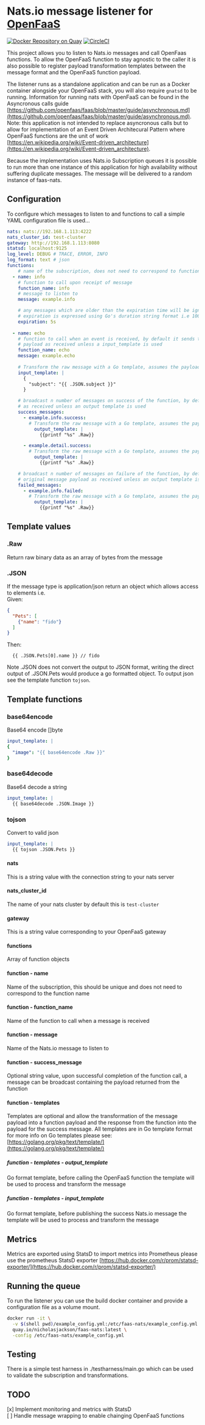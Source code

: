 # Nats.io message listener for [OpenFaaS](https://github.com/openfaas/faas)
[![Docker Repository on Quay](https://quay.io/repository/nicholasjackson/faas-nats/status "Docker Repository on Quay")](https://quay.io/repository/nicholasjackson/faas-nats)
[![CircleCI](https://circleci.com/gh/nicholasjackson/faas-nats.svg?style=svg)](https://circleci.com/gh/nicholasjackson/faas-nats)

This project allows you to listen to Nats.io messages and call OpenFaas functions.  To allow the OpenFaaS function to stay agnostic to the caller it is also possible to register payload transformation templates between the message format and the OpenFaaS function payload.

The listener runs as a standalone application and can be run as a Docker container alongside your OpenFaaS stack, you will also require `gnatsd` to be running.  Information for running nats with OpenFaaS can be found in the Asyncronous calls guide [https://github.com/openfaas/faas/blob/master/guide/asynchronous.md](https://github.com/openfaas/faas/blob/master/guide/asynchronous.md).  Note: this application is not intended to replace asyncronous calls but to allow for implementation of an Event Driven Architecural Pattern where OpenFaaS functions are the unit of work [https://en.wikipedia.org/wiki/Event-driven_architecture](https://en.wikipedia.org/wiki/Event-driven_architecture).

Because the implementation uses Nats.io Subscription queues it is possible to run more than one instance of this application for high availability without suffering duplicate messages.  The message will be delivered to a random instance of faas-nats.

## Configuration
To configure which messages to listen to and functions to call a simple YAML configuration file is used...

```yaml
nats: nats://192.168.1.113:4222
nats_cluster_id: test-cluster
gateway: http://192.168.1.113:8080
statsd: localhost:9125
log_level: DEBUG # TRACE, ERROR, INFO
log_format: text # json
functions:
    # name of the subscription, does not need to correspond to function name
  - name: info
    # function to call upon receipt of message
    function_name: info
    # message to listen to
    message: example.info

    # any messages which are older than the expiration time will be ignored and not processed by the system
    # expiration is expressed using Go's duration string format i.e 1000us, 300ms, 1s, 48h, 4d, 1h30m
    expiration: 5s
 
  - name: echo
    # function to call when an event is received, by default it sends the message
    # payload as received unless a input_template is used
    function_name: echo
    message: example.echo
    
    # Transform the raw message with a Go template, assumes the payload is json
    input_template: |
      {
        "subject": "{{ .JSON.subject }}"
      }

    # broadcast n number of messages on success of the function, by default this sends the payload
    # as received unless an output template is used
    success_messages: 
      - example.info.success:
        # Transform the raw message with a Go template, assumes the payload is json
          output_template: |
            {{printf "%s" .Raw}}

      - example.detail.success:
        # Transform the raw message with a Go template, assumes the payload is json
          output_template: |
            {{printf "%s" .Raw}}

    # broadcast n number of messages on failure of the function, by default this sends the 
    # original message payload as received unless an output template is used
    failed_messages:
      - example.info.failed:
        # Transform the raw message with a Go template, assumes the payload is json
          output_template: |
            {{printf "%s" .Raw}}
```

## Template values
### .Raw
Return raw binary data as an array of bytes from the message

### .JSON
If the message type is application/json return an object which allows access to elements
i.e.   
Given:  
```json
{
  "Pets": [
    {"name": "fido"}
  ]
}
```

Then:  
```
  {{ .JSON.Pets[0].name }} // fido
```

Note .JSON does not convert the output to JSON format, writing the direct output of .JSON.Pets would produce a go formatted
object.  To output json see the template function `tojson`.

## Template functions
### base64encode
Base64 encode []byte

```yaml
input_template: |
{
  "image": "{{ base64encode .Raw }}"
}
```

### base64decode
Base64 decode a string

```yaml
input_template: |
  {{ base64decode .JSON.Image }}
```

### tojson
Convert to valid json
```yaml
input_template: |
  {{ tojson .JSON.Pets }}
```

#### nats
This is a string value with the connection string to your nats server

#### nats_cluster_id
The name of your nats cluster by default this is `test-cluster`

#### gateway
This is a string value corresponding to your OpenFaaS gateway

#### functions
Array of function objects

#### function - name
Name of the subscription, this should be unique and does not need to correspond to the function name

#### function - function_name
Name of the function to call when a message is received

#### function - message
Name of the Nats.io message to listen to

#### function - success_message
Optional string value, upon successful completion of the function call, a message can be broadcast containing the payload returned from the function

#### function - templates
Templates are optional and allow the transformation of the message payload into a function payload and the response from the function into the payload for the
success message.
All templates are in Go template format for more info on Go templates please see: [https://golang.org/pkg/text/template/](https://golang.org/pkg/text/template/)

##### function - templates - output_template
Go format template, before calling the OpenFaaS function the template will be used to process and transform the message

##### function - templates - input_template
Go format template, before publishing the success Nats.io message the template will be used to process and transform the message

## Metrics
Metrics are exported using StatsD to import metrics into Prometheus please use the prometheus StatsD exporter [https://hub.docker.com/r/prom/statsd-exporter/](https://hub.docker.com/r/prom/statsd-exporter/)

## Running the queue
To run the listener you can use the build docker container and provide a configuration file as a volume mount.

```bash
docker run -it \
  -v $(shell pwd)/example_config.yml:/etc/faas-nats/example_config.yml \
  quay.io/nicholasjackson/faas-nats:latest \
  -config /etc/faas-nats/example_config.yml
```

## Testing
There is a simple test harness in ./testharness/main.go which can be used to validate the subscription and transformations.

## TODO
[x] Implement monitoring and metrics with StatsD  
[ ] Handle message wrapping to enable chainging OpenFaaS functions
